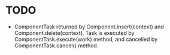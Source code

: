 TODO
====
* ComponentTask returned by Component.insert(context) and
  Component.delete(context). Task is executed by ComponentTask.execute(work)
  method, and cancelled by ComponentTask.cancel() method.

